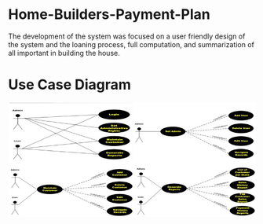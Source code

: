 # Home-Builders-Payment-Plan

The development of the system was focused on a user friendly design of the system and the loaning process, full computation, and summarization of all important in building the house.

# Use Case Diagram

![](Images/usecase.jpg)
